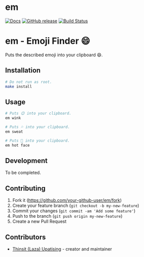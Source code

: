 # em
[![Docs](https://img.shields.io/badge/docs-available-brightgreen.svg)](https://lazau.github.io/em/)
[![GitHub release](https://img.shields.io/github/release/lazau/em.svg)](https://github.com/lazau/em/releases)
[![Build Status](https://travis-ci.org/lazau/em.svg?branch=master)](https://travis-ci.org/lazau/em)

# em - Emoji Finder 😄

Puts the described emoji into your clipboard 😄.

## Installation

```sh
# Do not run as root.
make install
```

## Usage


```sh
# Puts 😉 into your clipboard.
em wink

# Puts 💦 into your clipboard.
em sweat

# Puts 🥵 into your clipboard.
em hot face
```

## Development

To be completed.

## Contributing

1. Fork it (<https://github.com/your-github-user/em/fork>)
2. Create your feature branch (`git checkout -b my-new-feature`)
3. Commit your changes (`git commit -am 'Add some feature'`)
4. Push to the branch (`git push origin my-new-feature`)
5. Create a new Pull Request

## Contributors

- [Thinsit (Laza) Upatising](https://github.com/lazau) - creator and maintainer
